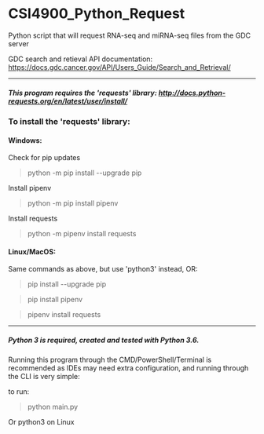 # CSI4900_Python_Request
Python script that will request RNA-seq and miRNA-seq files from the GDC server

GDC search and retieval API documentation: https://docs.gdc.cancer.gov/API/Users_Guide/Search_and_Retrieval/

___

##### This program requires the 'requests' library: http://docs.python-requests.org/en/latest/user/install/

### To install the 'requests' library:


#### Windows: 


Check for pip updates

> python -m  pip install --upgrade pip


Install pipenv

> python -m pip install pipenv


Install requests

> python -m pipenv install requests


#### Linux/MacOS:

Same commands as above, but use 'python3' instead, OR:

> pip install --upgrade pip

> pip install pipenv

> pipenv install requests

___

##### Python 3 is required, created and tested with Python 3.6.

Running this program through the CMD/PowerShell/Terminal is recommended as IDEs may need extra configuration,
and running through the CLI is very simple:

to run:

> python main.py

Or python3 on Linux
